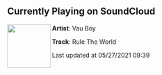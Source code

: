 ## Currently Playing on SoundCloud

[<img align="left" width="100" src="https://i1.sndcdn.com/artworks-wn80riwGJk1BXnHT-GUcSiQ-t500x500.jpg">](https://soundcloud.com/vauboy/rule-the-world)

**Artist**: Vau Boy 

**Track**: Rule The World

Last updated at 05/27/2021 09:39
